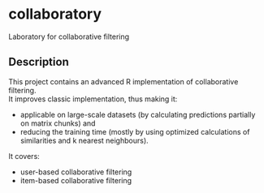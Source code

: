 # collaboratory
Laboratory for collaborative filtering

## Description

This project contains an advanced R implementation of collaborative filtering.   
It improves classic implementation, thus making it:
- applicable on large-scale datasets (by calculating predictions partially on matrix chunks) and 
- reducing the training time (mostly by using optimized calculations of similarities and k nearest neighbours).

It covers:
- user-based collaborative filtering
- item-based collaborative filtering
